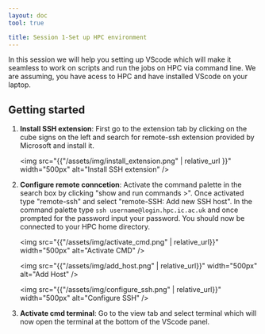 ```yaml
---
layout: doc
tool: true

title: Session 1-Set up HPC environment
---
```


In this session we will help you setting up VScode which will make it seamless to work on scripts and run the jobs on HPC via command line. We are assuming, you have acess to HPC and have installed VScode on your laptop.


## Getting started

1. **Install SSH extension**: First go to the extension tab by clicking on the cube signs on the left and search for remote-ssh extension provided by Microsoft and install it. 
    
    <img src="{{"/assets/img/install_extension.png" | relative_url }}" width="500px" alt="Install SSH extension" />  

2. **Configure remote conncetion**: Activate the command palette in the search box by clicking "show and run commands >". Once activated type "remote-ssh" and select  "remote-SSH: Add new SSH host". In the command palette type `ssh username@login.hpc.ic.ac.uk` and once prompted for the password input your password. You should now be connected to your HPC home directory.

    <img src="{{"/assets/img/activate_cmd.png" | relative_url}}"  width="500px" alt="Activate CMD" />

    <img src="{{"/assets/img/add_host.png" | relative_url}}" width="500px" alt="Add Host" />

    <img src="{{"/assets/img/configure_ssh.png" | relative_url}}"  width="500px" alt="Configure SSH" />

3. **Activate cmd terminal**: Go to the view tab and select terminal which will now open the terminal at the bottom of the VScode panel.